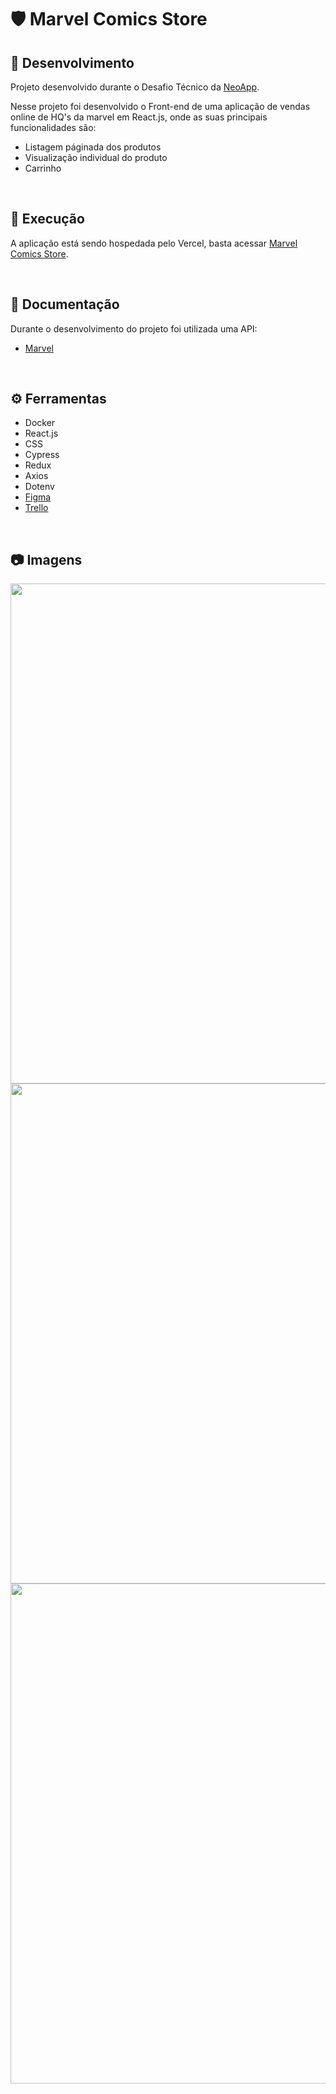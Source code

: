 # :shield: Marvel Comics Store

## :microscope: Desenvolvimento

Projeto desenvolvido durante o Desafio Técnico da <a href="https://www.linkedin.com/company/neoapp/" target="_blank">NeoApp</a>.

Nesse projeto foi desenvolvido o Front-end de uma aplicação de vendas online de HQ's da marvel em React.js, onde as suas principais funcionalidades são:
  * Listagem páginada dos produtos
  * Visualização individual do produto
  * Carrinho

<br />
  
## :dna: Execução

A aplicação está sendo hospedada pelo Vercel, basta acessar <a href="https://marvel-comics-shop.vercel.app/" target="_blank">Marvel Comics Store</a>.

<br />

## :satellite: Documentação

Durante o desenvolvimento do projeto foi utilizada uma API:
* <a href="https://developer.marvel.com/" target="_blank">Marvel</a>

<br />

## ⚙️ Ferramentas

- Docker
- React.js
- CSS
- Cypress
- Redux
- Axios
- Dotenv
- <a href="https://www.figma.com/file/cptahv9rv6DYwCEzPjvqan/Marvel-Comics-Store?node-id=0%3A1&t=oishUqHcxFhj4pug-1" target="_blank">Figma</a>
- <a href="https://trello.com/invite/b/ek83XBRs/ATTIcf246aa379536ea0b6902b69f2993abd80E85E29/marvel-comics-store" target="_blank">Trello</a>



<br />

## :camera: Imagens

<div align="center">
 <img src="https://user-images.githubusercontent.com/102389576/227746146-b5d83609-9743-4eb3-be96-2192fdd83dd1.png" alt="" width="800px""/><br />
 <img src="https://user-images.githubusercontent.com/102389576/227746155-e21f9688-a5a1-42c3-b308-55330140194f.png" alt="" width="800px"/><br />
 <img src="https://user-images.githubusercontent.com/102389576/227746157-67d57684-00cf-4706-96ad-aedb6ce4e8af.png" alt="" width="800px"/>
</div>
